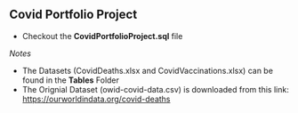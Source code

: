 ## Covid Portfolio Project
* Checkout the **CovidPortfolioProject.sql** file

*Notes*
* The Datasets (CovidDeaths.xlsx and CovidVaccinations.xlsx) can be found in the **Tables** Folder
* The Orignial Dataset (owid-covid-data.csv) is downloaded from this link: https://ourworldindata.org/covid-deaths

